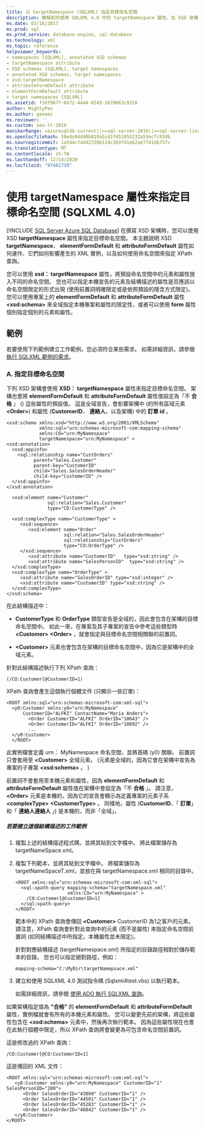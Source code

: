 ```yaml
---
title: 以 targetNamespace (SQLXML) 指定目標命名空間
description: 瞭解如何使用 SQLXML 4.0 中的 targetNamespace 屬性，在 XSD 架構中指定目標命名空間。
ms.date: 03/16/2017
ms.prod: sql
ms.prod_service: database-engine, sql-database
ms.technology: xml
ms.topic: reference
helpviewer_keywords:
- namespaces [SQLXML], annotated XSD schemas
- targetNamespace attribute
- XSD schemas [SQLXML], target namespaces
- annotated XSD schemas, target namespaces
- xsd:targetNamespace
- attributeFormDefault attribute
- elementFormDefault attribute
- target namespaces [SQLXML]
ms.assetid: f3df9877-6672-4444-8245-2670063c9310
author: MightyPen
ms.author: genemi
ms.reviewer: ''
ms.custom: seo-lt-2019
monikerRange: =azuresqldb-current||>=sql-server-2016||>=sql-server-linux-2017||=azuresqldb-mi-current
ms.openlocfilehash: 50eda94d40b819a5cd1fd51855232a53ecfc93db
ms.sourcegitcommit: 1a544cf4dd2720b124c3697d1e62ae7741db757c
ms.translationtype: MT
ms.contentlocale: zh-TW
ms.lasthandoff: 12/14/2020
ms.locfileid: "97461739"
---
```

# <a name="specifying-a-target-namespace-using-the-targetnamespace-attribute-sqlxml-40"></a>使用 targetNamespace 屬性來指定目標命名空間 (SQLXML 4.0)
[!INCLUDE [SQL Server Azure SQL Database](../../includes/applies-to-version/sql-asdb.md)]
  在撰寫 XSD 架構時，您可以使用 XSD **targetNamespace** 屬性來指定目標命名空間。 本主題說明 XSD **targetNamespace**、 **elementFormDefault** 和 **attributeFormDefault** 屬性如何運作、它們如何影響產生的 XML 實例，以及如何使用命名空間來指定 XPath 查詢。  
  
 您可以使用 **xsd： targetNamespace** 屬性，將預設命名空間中的元素和屬性放入不同的命名空間。 您也可以指定本機宣告的元素及結構描述的屬性是否應該以命名空間限定的形式出現 (使用前置詞明確限定或是依照預設的隱含方式限定)。 您可以使用專案上的 **elementFormDefault** 和 **attributeFormDefault** 屬性 **\<xsd:schema>** 來全域指定本機專案和屬性的限定性，或者可以使用 **form** 屬性個別指定個別的元素和屬性。  
  
## <a name="examples"></a>範例  
 若要使用下列範例建立工作範例，您必須符合某些需求。 如需詳細資訊，請參閱 [執行 SQLXML 範例的需求](../../relational-databases/sqlxml/requirements-for-running-sqlxml-examples.md)。  
  
### <a name="a-specifying-a-target-namespace"></a>A. 指定目標命名空間  
 下列 XSD 架構會使用 **XSD： targetNamespace** 屬性來指定目標命名空間。 架構也會將 **elementFormDefault** 和 **attributeFormDefault** 屬性值設定為「不 **合格** 」 () 這些屬性的預設值。 這是全域宣告，會影響架構中 (的所有區域元素 **\<Order>**) 和屬性 (**CustomerID**、 **連絡人**，以及架構) 中的 **訂單 id** 。  
  
```  
<xsd:schema xmlns:xsd="http://www.w3.org/2001/XMLSchema"  
            xmlns:sql="urn:schemas-microsoft-com:mapping-schema"  
            xmlns:CO="urn:MyNamespace"   
            targetNamespace="urn:MyNamespace" >  
<xsd:annotation>  
  <xsd:appinfo>  
    <sql:relationship name="CustOrders"  
          parent="Sales.Customer"  
          parent-key="CustomerID"  
          child="Sales.SalesOrderHeader"  
          child-key="CustomerID" />  
  </xsd:appinfo>  
</xsd:annotation>  
  
  <xsd:element name="Customer"   
               sql:relation="Sales.Customer"   
               type="CO:CustomerType" />  
  
  <xsd:complexType name="CustomerType" >  
     <xsd:sequence>  
        <xsd:element name="Order"   
                     sql:relation="Sales.SalesOrderHeader"  
                     sql:relationship="CustOrders"  
                     type="CO:OrderType" />  
     </xsd:sequence>  
        <xsd:attribute name="CustomerID"   type="xsd:string" />   
        <xsd:attribute name="SalesPersonID"  type="xsd:string" />  
  </xsd:complexType>  
  <xsd:complexType name="OrderType" >  
     <xsd:attribute name="SalesOrderID" type="xsd:integer" />  
     <xsd:attribute name="CustomerID" type="xsd:string" />  
  </xsd:complexType>  
</xsd:schema>  
```  
  
 在此結構描述中：  
  
-   **CustomerType** 和 **OrderType** 類型宣告是全域的，因此會包含在架構的目標命名空間中。 如此一來，在專案及其子專案的宣告中參考這些類型時 **\<Customer>** **\<Order>** ，就會指定與目標命名空間相關聯的前置詞。  
  
-   **\<Customer>** 元素也會包含在架構的目標命名空間中，因為它是架構中的全域元素。  
  
 針對此結構描述執行下列 XPath 查詢：  
  
```  
(/CO:Customer[@CustomerID=1)   
```  
  
 XPath 查詢會產生這個執行個體文件 (只顯示一些訂單)：  
  
```  
<ROOT xmlns:sql="urn:schemas-microsoft-com:xml-sql">  
  <y0:Customer xmlns:y0="urn:MyNamespace"   
      CustomerID="ALFKI" ContactName="Maria Anders">  
        <Order CustomerID="ALFKI" OrderID="10643" />   
        <Order CustomerID="ALFKI" OrderID="10692" />   
        ...  
  </y0:Customer>  
  </ROOT>  
```  
  
 此實例檔會定義 urn： MyNamespace 命名空間，並將首碼 (y0) 關聯。 前置詞只會套用至 **\<Customer>** 全域元素。  (元素是全域的，因為它會在架構中宣告為專案的子專案 **\<xsd:schema>** 。 )   
  
 前置詞不會套用至本機元素和屬性，因為 **elementFormDefault** 和 **attributeFormDefault** 屬性值在架構中會設定為「不 **合格** 」。 請注意， **\<Order>** 元素是本機的，因為它的宣告會顯示為定義專案的元素子系 **\<complexType>** **\<CustomerType>** 。 同樣地，屬性 (**CustomerID**、「 **訂單**」和「 **連絡人連絡人** 」) 是本機的，而非「全域」。  
  
##### <a name="to-create-a-working-sample-of-this-schema"></a>若要建立這個結構描述的工作範例  
  
1.  複製上述的結構描述程式碼，並將其貼到文字檔中。 將此檔案儲存為 targetNameSpace.xml。  
  
2.  複製下列範本，並將其貼到文字檔中。 將檔案儲存為 targetNameSpaceT.xml，並放在與 targetNamespace.xml 相同的目錄中。  
  
    ```  
    <ROOT xmlns:sql="urn:schemas-microsoft-com:xml-sql">  
      <sql:xpath-query mapping-schema="targetNamespace.xml"  
                       xmlns:CO="urn:MyNamespace" >  
        /CO:Customer[@CustomerID=1]  
      </sql:xpath-query>  
    </ROOT>  
    ```  
  
     範本中的 XPath 查詢會傳回 **\<Customer>** CustomerID 為1之客戶的元素。 請注意，XPath 查詢會針對此查詢中的元素 (而不是屬性) 來指定命名空間前置詞  (如同結構描述中所指定，本機屬性並未限定)。  
  
     針對對應結構描述 (targetNamespace.xml) 所指定的目錄路徑相對於儲存範本的目錄。 您也可以指定絕對路徑，例如：  
  
    ```  
    mapping-schema="C:\MyDir\targetNamepsace.xml"  
    ```  
  
3.  建立和使用 SQLXML 4.0 測試指令碼 (Sqlxml4test.vbs) 以執行範本。  
  
     如需詳細資訊，請參閱 [使用 ADO 執行 SQLXML 查詢](../../relational-databases/sqlxml/using-ado-to-execute-sqlxml-4-0-queries.md)。  
  
 如果架構指定值為 **"合格"** 的 **elementFormDefault** 和 **attributeFormDefault** 屬性，實例檔就會有所有的本機元素和屬性。 您可以變更先前的架構，將這些屬性包含在 **\<xsd:schema>** 元素中，然後再次執行範本。 因為這些屬性現在也會在此執行個體中限定，所以 XPath 查詢將會變更為可包含命名空間前置詞。  
  
 這是修改過的 XPath 查詢：  
  
```  
/CO:Customer[@CO:CustomerID=1]  
```  
  
 這是傳回的 XML 文件：  
  
```  
<ROOT xmlns:sql="urn:schemas-microsoft-com:xml-sql">  
   <y0:Customer xmlns:y0="urn:MyNamespace" CustomerID="1" SalesPersonID="280">  
      <Order SalesOrderID="43860" CustomerID="1" />   
      <Order SalesOrderID="44501" CustomerID="1" />   
      <Order SalesOrderID="45283" CustomerID="1" />   
      <Order SalesOrderID="46042" CustomerID="1" />   
   </y0:Customer>  
</ROOT>  
```  
  
  
